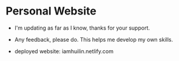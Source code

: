# Personal Website

- I'm updating as far as I know, thanks for your support.

- Any feedback, please do. This helps me develop my own skills.

- deployed website: iamhuilin.netlify.com